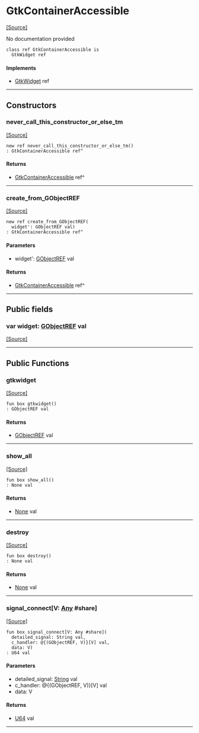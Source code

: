 # GtkContainerAccessible
<span class="source-link">[[Source]](src/gtk3/GtkContainerAccessible.md#L6)</span>

No documentation provided


```pony
class ref GtkContainerAccessible is
  GtkWidget ref
```

#### Implements

* [GtkWidget](gtk3-GtkWidget.md) ref

---

## Constructors

### never_call_this_constructor_or_else_tm
<span class="source-link">[[Source]](src/gtk3/GtkContainerAccessible.md#L13)</span>


```pony
new ref never_call_this_constructor_or_else_tm()
: GtkContainerAccessible ref^
```

#### Returns

* [GtkContainerAccessible](gtk3-GtkContainerAccessible.md) ref^

---

### create_from_GObjectREF
<span class="source-link">[[Source]](src/gtk3/GtkContainerAccessible.md#L16)</span>


```pony
new ref create_from_GObjectREF(
  widget': GObjectREF val)
: GtkContainerAccessible ref^
```
#### Parameters

*   widget': [GObjectREF](gtk3-..-gobject-GObjectREF.md) val

#### Returns

* [GtkContainerAccessible](gtk3-GtkContainerAccessible.md) ref^

---

## Public fields

### var widget: [GObjectREF](gtk3-..-gobject-GObjectREF.md) val
<span class="source-link">[[Source]](src/gtk3/GtkContainerAccessible.md#L10)</span>



---

## Public Functions

### gtkwidget
<span class="source-link">[[Source]](src/gtk3/GtkContainerAccessible.md#L12)</span>


```pony
fun box gtkwidget()
: GObjectREF val
```

#### Returns

* [GObjectREF](gtk3-..-gobject-GObjectREF.md) val

---

### show_all
<span class="source-link">[[Source]](src/gtk3/GtkWidget.md#L4)</span>


```pony
fun box show_all()
: None val
```

#### Returns

* [None](builtin-None.md) val

---

### destroy
<span class="source-link">[[Source]](src/gtk3/GtkWidget.md#L7)</span>


```pony
fun box destroy()
: None val
```

#### Returns

* [None](builtin-None.md) val

---

### signal_connect\[V: [Any](builtin-Any.md) #share\]
<span class="source-link">[[Source]](src/gtk3/GtkWidget.md#L10)</span>


```pony
fun box signal_connect[V: Any #share](
  detailed_signal: String val,
  c_handler: @{(GObjectREF, V)}[V] val,
  data: V)
: U64 val
```
#### Parameters

*   detailed_signal: [String](builtin-String.md) val
*   c_handler: @{(GObjectREF, V)}[V] val
*   data: V

#### Returns

* [U64](builtin-U64.md) val

---

